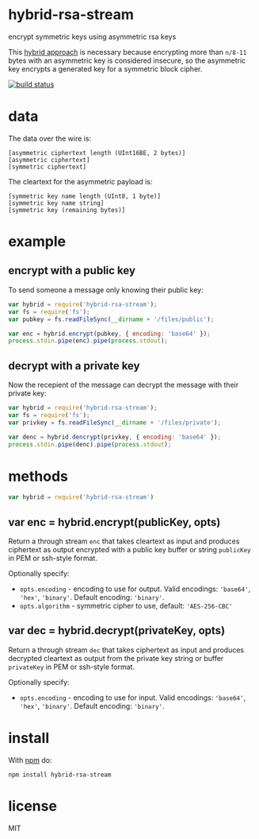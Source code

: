 # hybrid-rsa-stream

encrypt symmetric keys using asymmetric rsa keys 

This [hybrid approach](http://www.cs.rochester.edu/~brown/Crypto/assts/projects/hybrid/hybrid.html)
is necessary because encrypting more than `n/8-11` bytes with an asymmetric
key is considered insecure, so the asymmetric key encrypts a generated key for a
symmetric block cipher.

[![build status](https://secure.travis-ci.org/substack/hybrid-rsa-stream.png)](http://travis-ci.org/substack/hybrid-rsa-stream)

# data

The data over the wire is:

```
[asymmetric ciphertext length (UInt16BE, 2 bytes)]
[asymmetric ciphertext]
[symmetric ciphertext]
```

The cleartext for the asymmetric payload is:

```
[symmetric key name length (UInt8, 1 byte)]
[symmetric key name string]
[symmetric key (remaining bytes)]
```

# example

## encrypt with a public key

To send someone a message only knowing their public key:

``` js
var hybrid = require('hybrid-rsa-stream');
var fs = require('fs');
var pubkey = fs.readFileSync(__dirname + '/files/public');

var enc = hybrid.encrypt(pubkey, { encoding: 'base64' });
process.stdin.pipe(enc).pipe(process.stdout);
```

## decrypt with a private key

Now the recepient of the message can decrypt the message with their private
key:

``` js
var hybrid = require('hybrid-rsa-stream');
var fs = require('fs');
var privkey = fs.readFileSync(__dirname + '/files/private');

var denc = hybrid.dencrypt(privkey, { encoding: 'base64' });
process.stdin.pipe(denc).pipe(process.stdout);
```

# methods

``` js
var hybrid = require('hybrid-rsa-stream')
```

## var enc = hybrid.encrypt(publicKey, opts)

Return a through stream `enc` that takes cleartext as input and produces
ciphertext as output encrypted with a public key buffer or string `publicKey` in
PEM or ssh-style format.

Optionally specify:

* `opts.encoding` - encoding to use for output. Valid encodings: `'base64'`,
`'hex'`, `'binary'`. Default encoding: `'binary'`.
* `opts.algorithm` - symmetric cipher to use, default: `'AES-256-CBC'`

## var dec = hybrid.decrypt(privateKey, opts)

Return a through stream `dec` that takes ciphertext as input and produces
decrypted cleartext as output from the private key string or buffer `privateKey`
in PEM or ssh-style format.

Optionally specify:

* `opts.encoding` - encoding to use for input. Valid encodings: `'base64'`,
`'hex'`, `'binary'`. Default encoding: `'binary'`.

# install

With [npm](https://npmjs.org) do:

```
npm install hybrid-rsa-stream
```

# license

MIT
